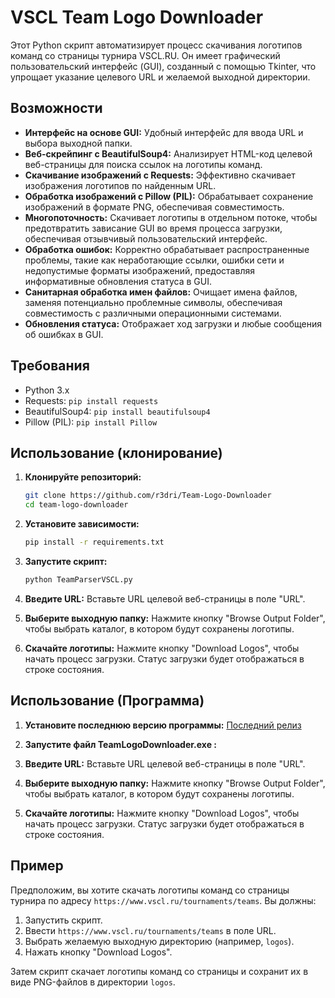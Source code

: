 # VSCL Team Logo Downloader

Этот Python скрипт автоматизирует процесс скачивания логотипов команд со страницы турнира VSCL.RU. Он имеет графический пользовательский интерфейс (GUI), созданный с помощью Tkinter, что упрощает указание целевого URL и желаемой выходной директории.

## Возможности

*   **Интерфейс на основе GUI:** Удобный интерфейс для ввода URL и выбора выходной папки.
*   **Веб-скрейпинг с BeautifulSoup4:** Анализирует HTML-код целевой веб-страницы для поиска ссылок на логотипы команд.
*   **Скачивание изображений с Requests:** Эффективно скачивает изображения логотипов по найденным URL.
*   **Обработка изображений с Pillow (PIL):** Обрабатывает сохранение изображений в формате PNG, обеспечивая совместимость.
*   **Многопоточность:** Скачивает логотипы в отдельном потоке, чтобы предотвратить зависание GUI во время процесса загрузки, обеспечивая отзывчивый пользовательский интерфейс.
*   **Обработка ошибок:** Корректно обрабатывает распространенные проблемы, такие как неработающие ссылки, ошибки сети и недопустимые форматы изображений, предоставляя информативные обновления статуса в GUI.
*   **Санитарная обработка имен файлов:** Очищает имена файлов, заменяя потенциально проблемные символы, обеспечивая совместимость с различными операционными системами.
*   **Обновления статуса:** Отображает ход загрузки и любые сообщения об ошибках в GUI.

## Требования

*   Python 3.x
*   Requests: `pip install requests`
*   BeautifulSoup4: `pip install beautifulsoup4`
*   Pillow (PIL): `pip install Pillow`

## Использование (клонирование)

1.  **Клонируйте репозиторий:**

    ```bash
    git clone https://github.com/r3dri/Team-Logo-Downloader
    cd team-logo-downloader
    ```

2.  **Установите зависимости:**

    ```bash
    pip install -r requirements.txt
    ```

3.  **Запустите скрипт:**

    ```bash
    python TeamParserVSCL.py
    ```

4.  **Введите URL:** Вставьте URL целевой веб-страницы в поле "URL".
5.  **Выберите выходную папку:** Нажмите кнопку "Browse Output Folder", чтобы выбрать каталог, в котором будут сохранены логотипы.
6.  **Скачайте логотипы:** Нажмите кнопку "Download Logos", чтобы начать процесс загрузки. Статус загрузки будет отображаться в строке состояния.


## Использование (Программа)

1.  **Установите последнюю версию программы:**
[Последний релиз](https://github.com/r3dri/Team-Logo-Downloader/releases)

2.  **Запустите файл TeamLogoDownloader.exe :**

3.  **Введите URL:** Вставьте URL целевой веб-страницы в поле "URL".
4.  **Выберите выходную папку:** Нажмите кнопку "Browse Output Folder", чтобы выбрать каталог, в котором будут сохранены логотипы.
5.  **Скачайте логотипы:** Нажмите кнопку "Download Logos", чтобы начать процесс загрузки. Статус загрузки будет отображаться в строке состояния.
## Пример

Предположим, вы хотите скачать логотипы команд со страницы турнира по адресу `https://www.vscl.ru/tournaments/teams`. Вы должны:

1.  Запустить скрипт.
2.  Ввести `https://www.vscl.ru/tournaments/teams` в поле URL.
3.  Выбрать желаемую выходную директорию (например, `logos`).
4.  Нажать кнопку "Download Logos".

Затем скрипт скачает логотипы команд со страницы и сохранит их в виде PNG-файлов в директории `logos`.
